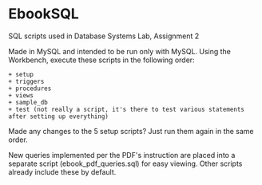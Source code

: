 # EbookSQL
SQL scripts used in Database Systems Lab, Assignment 2

Made in MySQL and intended to be run only with MySQL. Using the Workbench, execute these scripts in the following order:

    + setup
    + triggers
    + procedures
    + views
    + sample_db
    + test (not really a script, it's there to test various statements after setting up everything)
    
Made any changes to the 5 setup scripts? Just run them again in the same order.

New queries implemented per the PDF's instruction are placed into a separate script (ebook_pdf_queries.sql) for easy viewing. Other scripts already include these by default.
